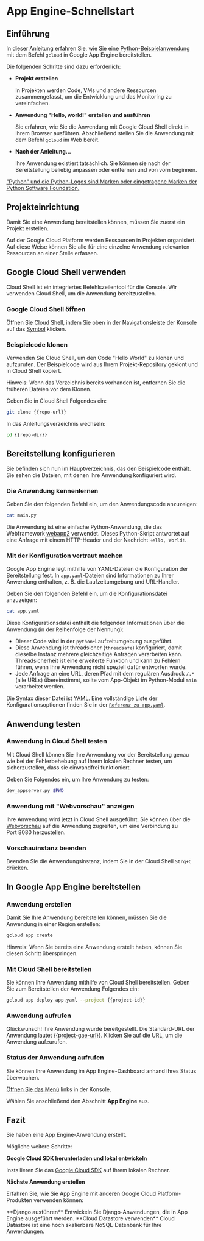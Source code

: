 # App Engine-Schnellstart

<walkthrough-tutorial-url url="https://cloud.google.com/appengine/docs/python/quickstart"></walkthrough-tutorial-url>
<walkthrough-watcher-constant value="https://github.com/GoogleCloudPlatform/python-docs-samples" key="repo-url"></walkthrough-watcher-constant>
<walkthrough-watcher-constant value="python-docs-samples/appengine/standard/hello_world" key="repo-dir"></walkthrough-watcher-constant>

## Einführung

In dieser Anleitung erfahren Sie, wie Sie eine [Python-Beispielanwendung](https://python.org/) mit dem Befehl `gcloud` in Google App Engine bereitstellen.

Die folgenden Schritte sind dazu erforderlich:

  *  **Projekt erstellen**

     In Projekten werden Code, VMs und andere Ressourcen zusammengefasst, um die Entwicklung und das Monitoring zu vereinfachen.

  *  **Anwendung "Hello, world!" erstellen und ausführen**

     Sie erfahren, wie Sie die Anwendung mit Google Cloud Shell direkt in Ihrem Browser ausführen. Abschließend stellen Sie die Anwendung mit dem Befehl `gcloud` im Web bereit.

  *  **Nach der Anleitung...**

     Ihre Anwendung existiert tatsächlich. Sie können sie nach der Bereitstellung beliebig anpassen oder entfernen und von vorn beginnen.

["Python" und die Python-Logos sind Marken oder eingetragene Marken der Python Software Foundation.](walkthrough://footnote)

## Projekteinrichtung

Damit Sie eine Anwendung bereitstellen können, müssen Sie zuerst ein Projekt erstellen.

Auf der Google Cloud Platform werden Ressourcen in Projekten organisiert. Auf diese Weise können Sie alle für eine einzelne Anwendung relevanten Ressourcen an einer Stelle erfassen.

<walkthrough-devshell-precreate></walkthrough-devshell-precreate>

<walkthrough-project-setup></walkthrough-project-setup>

## Google Cloud Shell verwenden

Cloud Shell ist ein integriertes Befehlszeilentool für die Konsole. Wir verwenden Cloud Shell, um die Anwendung bereitzustellen.

### Google Cloud Shell öffnen

Öffnen Sie Cloud Shell, indem Sie oben in der Navigationsleiste der Konsole auf das<walkthrough-cloud-shell-icon></walkthrough-cloud-shell-icon> [Symbol][spotlight-open-devshell] klicken.

### Beispielcode klonen

Verwenden Sie Cloud Shell, um den Code "Hello World" zu klonen und aufzurufen. Der Beispielcode wird aus Ihrem Projekt-Repository geklont und in Cloud Shell kopiert.

Hinweis: Wenn das Verzeichnis bereits vorhanden ist, entfernen Sie die früheren Dateien vor dem Klonen.

Geben Sie in Cloud Shell Folgendes ein:

```bash
git clone {{repo-url}}
```

In das Anleitungsverzeichnis wechseln:

```bash
cd {{repo-dir}}
```

## Bereitstellung konfigurieren

Sie befinden sich nun im Hauptverzeichnis, das den Beispielcode enthält. Sie sehen die Dateien, mit denen Ihre Anwendung konfiguriert wird.

### Die Anwendung kennenlernen

Geben Sie den folgenden Befehl ein, um den Anwendungscode anzuzeigen:

```bash
cat main.py
```

Die Anwendung ist eine einfache Python-Anwendung, die das Webframework [webapp2](https://webapp2.readthedocs.io/) verwendet. Dieses Python-Skript antwortet auf eine Anfrage mit einem HTTP-Header und der Nachricht `Hello, World!`.

### Mit der Konfiguration vertraut machen

Google App Engine legt mithilfe von YAML-Dateien die Konfiguration der Bereitstellung fest.
In `app.yaml`-Dateien sind Informationen zu Ihrer Anwendung enthalten, z. B. die Laufzeitumgebung und URL-Handler.

Geben Sie den folgenden Befehl ein, um die Konfigurationsdatei anzuzeigen:

```bash
cat app.yaml
```

Diese Konfigurationsdatei enthält die folgenden Informationen über die Anwendung (in der Reihenfolge der Nennung):

  *  Dieser Code wird in der `python`-Laufzeitumgebung ausgeführt.
  *  Diese Anwendung ist threadsicher (`threadsafe`) konfiguriert, damit dieselbe Instanz mehrere gleichzeitige Anfragen verarbeiten kann. Threadsicherheit ist eine erweiterte Funktion und kann zu Fehlern führen, wenn Ihre Anwendung nicht speziell dafür entworfen wurde.
  *  Jede Anfrage an eine URL, deren Pfad mit dem regulären Ausdruck `/.*` (alle URLs) übereinstimmt, sollte vom App-Objekt im Python-Modul `main` verarbeitet werden.

Die Syntax dieser Datei ist [YAML](http://www.yaml.org). Eine vollständige Liste der Konfigurationsoptionen finden Sie in der [`Referenz zu app.yaml`][app-yaml-reference].

## Anwendung testen

### Anwendung in Cloud Shell testen

Mit Cloud Shell können Sie Ihre Anwendung vor der Bereitstellung genau wie bei der Fehlerbehebung auf Ihrem lokalen Rechner testen, um sicherzustellen, dass sie einwandfrei funktioniert.

Geben Sie Folgendes ein, um Ihre Anwendung zu testen:

```bash
dev_appserver.py $PWD
```

### Anwendung mit "Webvorschau" anzeigen

Ihre Anwendung wird jetzt in Cloud Shell ausgeführt. Sie können über die [Webvorschau][spotlight-web-preview]<walkthrough-web-preview-icon></walkthrough-web-preview-icon> auf die Anwendung zugreifen, um eine Verbindung zu Port 8080 herzustellen.

### Vorschauinstanz beenden

Beenden Sie die Anwendungsinstanz, indem Sie in der Cloud Shell `Strg+C` drücken.

## In Google App Engine bereitstellen

### Anwendung erstellen

Damit Sie Ihre Anwendung bereitstellen können, müssen Sie die Anwendung in einer Region erstellen:

```bash
gcloud app create
```

Hinweis: Wenn Sie bereits eine Anwendung erstellt haben, können Sie diesen Schritt überspringen.

### Mit Cloud Shell bereitstellen

Sie können Ihre Anwendung mithilfe von Cloud Shell bereitstellen. Geben Sie zum Bereitstellen der Anwendung Folgendes ein:

```bash
gcloud app deploy app.yaml --project {{project-id}}
```

### Anwendung aufrufen

Glückwunsch! Ihre Anwendung wurde bereitgestellt. Die Standard-URL der Anwendung lautet [{{project-gae-url}}](http://{{project-gae-url}}). Klicken Sie auf die URL, um die Anwendung aufzurufen.

### Status der Anwendung aufrufen

Sie können Ihre Anwendung im App Engine-Dashboard anhand ihres Status überwachen.

[Öffnen Sie das Menü][spotlight-console-menu] links in der Konsole.

Wählen Sie anschließend den Abschnitt **App Engine** aus.

<walkthrough-menu-navigation sectionid="APPENGINE_SECTION"></walkthrough-menu-navigation>

## Fazit

<walkthrough-conclusion-trophy></walkthrough-conclusion-trophy>

Sie haben eine App Engine-Anwendung erstellt.

Mögliche weitere Schritte:

**Google Cloud SDK herunterladen und lokal entwickeln**

Installieren Sie das [Google Cloud SDK][cloud-sdk-installer] auf Ihrem lokalen Rechner.

**Nächste Anwendung erstellen**

Erfahren Sie, wie Sie App Engine mit anderen Google Cloud Platform-Produkten verwenden können:

<walkthrough-tutorial-card label="django" url="python/django/appengine" icon="APPENGINE_SECTION">
  **Django ausführen**
  Entwickeln Sie Django-Anwendungen, die in App Engine ausgeführt werden.
</walkthrough-tutorial-card>

<walkthrough-tutorial-card label="datastore" url="appengine/docs/python/datastore/" icon="DATASTORE_SECTION">
  **Cloud Datastore verwenden**
  Cloud Datastore ist eine hoch skalierbare NoSQL-Datenbank für Ihre Anwendungen.
</walkthrough-tutorial-card>

[app-yaml-reference]: https://cloud.google.com/appengine/docs/standard/python/config/appref
[cloud-sdk-installer]: https://cloud.google.com/sdk/downloads#interactive
[spotlight-console-menu]: walkthrough://spotlight-pointer?spotlightId=console-nav-menu
[spotlight-open-devshell]: walkthrough://spotlight-pointer?spotlightId=devshell-activate-button
[spotlight-web-preview]: walkthrough://spotlight-pointer?spotlightId=devshell-web-preview-button
